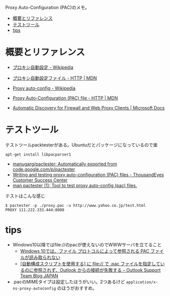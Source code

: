 Proxy Auto-Configuration (PAC)のメモ。

- [概要とリファレンス](#概要とリファレンス)
- [テストツール](#テストツール)
- [tips](#tips)

# 概要とリファレンス

- [プロキシ自動設定 - Wikipedia](https://ja.wikipedia.org/wiki/%E3%83%97%E3%83%AD%E3%82%AD%E3%82%B7%E8%87%AA%E5%8B%95%E8%A8%AD%E5%AE%9A)
- [プロキシ自動設定ファイル - HTTP | MDN](<https://developer.mozilla.org/ja/docs/Web/HTTP/Proxy_servers_and_tunneling/Proxy_Auto-Configuration_(PAC)_file>)
- [Proxy auto-config - Wikipedia](https://en.wikipedia.org/wiki/Proxy_auto-config)

- [Proxy Auto-Configuration (PAC) file - HTTP | MDN](<https://developer.mozilla.org/en-US/docs/Web/HTTP/Proxy_servers_and_tunneling/Proxy_Auto-Configuration_(PAC)_file>)
- [Automatic Discovery for Firewall and Web Proxy Clients | Microsoft Docs](<https://docs.microsoft.com/en-us/previous-versions/tn-archive/cc713344(v=technet.10)>)

# テストツール

テストツールpacktesterがある。Ubuntuだとパッケージになっているので楽

```
apt-get install libpacparser1
```

- [manugarg/pactester: Automatically exported from code.google.com/p/pactester](https://github.com/manugarg/pactester)
- [Writing and testing proxy auto-configuration (PAC) files - ThousandEyes Customer Success Center](https://success.thousandeyes.com/PublicArticlePage?articleIdParam=kA044000000LBBmCAO)
- [man pactester (1): Tool to test proxy auto-config (pac) files.](http://manpages.org/pactester)

テストはこんな感じ

```
$ pactester -p ./proxy.pac -u http://www.yahoo.co.jp/test.html
PROXY 111.222.333.444:8080
```

# tips



- Windows10以降ではfile://のpacが使えないのでWWWサーバを立てること
  - [Windows 10では、ファイル プロトコルによって参照される PAC ファイルが読み取られない](https://support.microsoft.com/ja-jp/help/4025058/windows-10-does-not-read-a-pac-file-referenced-by-a-file-protocol)
  - [[自動構成スクリプトを使用する] に file:// で .pac ファイルを指定しているのに参照されず、Outlook からの接続が失敗する – Outlook Support Team Blog JAPAN](https://blogs.technet.microsoft.com/outlooksupportjp/2014/09/09/file-pac-2345/)
- .pacのMIMEタイプは設定したほうがいい。2つあるけど
  `application/x-ns-proxy-autoconfig`
  のほうがおすすめ。
